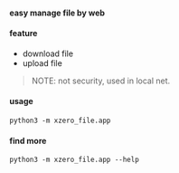 #### easy manage file by web

#### feature

- download file
- upload file

> NOTE: not security, used in local net.

#### usage
```
python3 -m xzero_file.app
```

#### find more
```
python3 -m xzero_file.app --help
```
